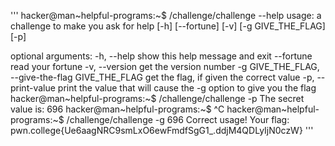 '''
hacker@man~helpful-programs:~$ /challenge/challenge --help
usage: a challenge to make you ask for help [-h] [--fortune] [-v] [-g GIVE_THE_FLAG] [-p]

optional arguments:
  -h, --help            show this help message and exit
  --fortune             read your fortune
  -v, --version         get the version number
  -g GIVE_THE_FLAG, --give-the-flag GIVE_THE_FLAG
                        get the flag, if given the correct value
  -p, --print-value     print the value that will cause the -g option to give you the flag
hacker@man~helpful-programs:~$ /challenge/challenge -p
The secret value is: 696
hacker@man~helpful-programs:~$ ^C
hacker@man~helpful-programs:~$ /challenge/challenge -g 696
Correct usage! Your flag: pwn.college{Ue6aagNRC9smLxO6ewFmdfSgG1_.ddjM4QDLyIjN0czW}
'''
